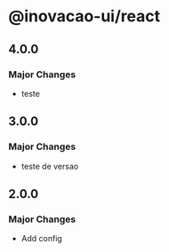 # @inovacao-ui/react

## 4.0.0

### Major Changes

- teste

## 3.0.0

### Major Changes

- teste de versao

## 2.0.0

### Major Changes

- Add config
